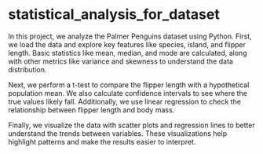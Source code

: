 # statistical_analysis_for_dataset

In this project, we analyze the Palmer Penguins dataset using Python. First, we load the data and explore key features like species, island, and flipper length. Basic statistics like mean, median, and mode are calculated, along with other metrics like variance and skewness to understand the data distribution.

Next, we perform a t-test to compare the flipper length with a hypothetical population mean. We also calculate confidence intervals to see where the true values likely fall. Additionally, we use linear regression to check the relationship between flipper length and body mass.

Finally, we visualize the data with scatter plots and regression lines to better understand the trends between variables. These visualizations help highlight patterns and make the results easier to interpret.
